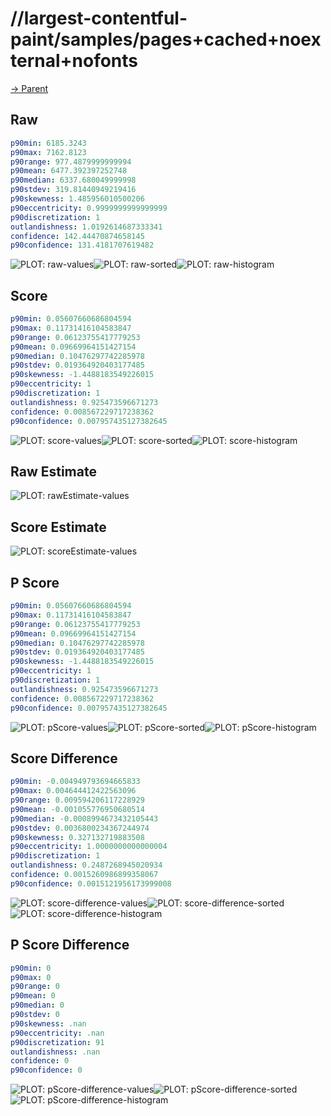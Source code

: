 
# //largest-contentful-paint/samples/pages+cached+noexternal+nofonts

[→ Parent](../..)


## Raw


```yaml
p90min: 6185.3243
p90max: 7162.8123
p90range: 977.4879999999994
p90mean: 6477.392397252748
p90median: 6337.680049999998
p90stdev: 319.81440949219416
p90skewness: 1.485956010500206
p90eccentricity: 0.9999999999999999
p90discretization: 1
outlandishness: 1.0192614687333341
confidence: 142.44470874658145
p90confidence: 131.4181707619482

```

![PLOT: raw-values](./raw/values.svg)![PLOT: raw-sorted](./raw/sorted.svg)![PLOT: raw-histogram](./raw/histogram.svg)
## Score


```yaml
p90min: 0.05607660686804594
p90max: 0.11731416104583847
p90range: 0.06123755417779253
p90mean: 0.09669964151427154
p90median: 0.10476297742285978
p90stdev: 0.019364920403177485
p90skewness: -1.4488183549226015
p90eccentricity: 1
p90discretization: 1
outlandishness: 0.925473596671273
confidence: 0.008567229717238362
p90confidence: 0.007957435127382645

```

![PLOT: score-values](./score/values.svg)![PLOT: score-sorted](./score/sorted.svg)![PLOT: score-histogram](./score/histogram.svg)
## Raw Estimate

![PLOT: rawEstimate-values](./rawEstimate/values.svg)
## Score Estimate

![PLOT: scoreEstimate-values](./scoreEstimate/values.svg)
## P Score


```yaml
p90min: 0.05607660686804594
p90max: 0.11731416104583847
p90range: 0.06123755417779253
p90mean: 0.09669964151427154
p90median: 0.10476297742285978
p90stdev: 0.019364920403177485
p90skewness: -1.4488183549226015
p90eccentricity: 1
p90discretization: 1
outlandishness: 0.925473596671273
confidence: 0.008567229717238362
p90confidence: 0.007957435127382645

```

![PLOT: pScore-values](./pScore/values.svg)![PLOT: pScore-sorted](./pScore/sorted.svg)![PLOT: pScore-histogram](./pScore/histogram.svg)
## Score Difference


```yaml
p90min: -0.004949793694665833
p90max: 0.004644412422563096
p90range: 0.009594206117228929
p90mean: -0.001055776950680514
p90median: -0.0008994673432105443
p90stdev: 0.0036800234367244974
p90skewness: 0.327132719883508
p90eccentricity: 1.0000000000000004
p90discretization: 1
outlandishness: 0.2487268945020934
confidence: 0.0015260986899358067
p90confidence: 0.0015121956173999008

```

![PLOT: score-difference-values](./score-difference/values.svg)![PLOT: score-difference-sorted](./score-difference/sorted.svg)![PLOT: score-difference-histogram](./score-difference/histogram.svg)
## P Score Difference


```yaml
p90min: 0
p90max: 0
p90range: 0
p90mean: 0
p90median: 0
p90stdev: 0
p90skewness: .nan
p90eccentricity: .nan
p90discretization: 91
outlandishness: .nan
confidence: 0
p90confidence: 0

```

![PLOT: pScore-difference-values](./pScore-difference/values.svg)![PLOT: pScore-difference-sorted](./pScore-difference/sorted.svg)![PLOT: pScore-difference-histogram](./pScore-difference/histogram.svg)